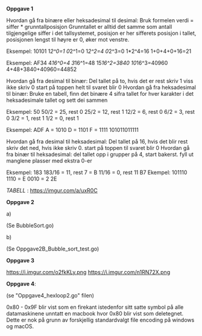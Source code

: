**Oppgave 1**

Hvordan gå fra binære eller heksadesimal til desimal:
Bruk formelen verdi = siffer * grunntallposisjon
Grunntallet er alltid det samme som antall tilgjengelige siffer i det tallsystemet,
posisjon er her sifferets posisjon i tallet, posisjonen lengst til høyre er 0, øker mot venstre. 

Eksempel:
10101
1*2^0=1
0*2^1=0
1*2^2=4
0*2^3=0
1*2^4=16
1+0+4+0+16=21

Eksempel:
AF34
4*16^0=4
3*16^1=48
15*16^2=3840
10*16^3=40960
4+48+3840+40960=44852
 
 
Hvordan gå fra desimal til binær:
Del tallet på to, hvis det er rest skriv 1 viss ikke skriv 0
start på toppen helt til svaret blir 0
Hvordan gå fra heksadesimal til binær:
Bruke en tabell, finn det binære 4 sifra tallet for hver karakter 
i det heksadesimale tallet og sett dei sammen 


Eksempel:
50
50/2 = 25, rest 0
25/2 = 12, rest 1
12/2 = 6, rest 0
6/2 = 3, rest 0
3/2 = 1, rest 1
1/2 = 0, rest 1



Eksempel:
ADF
A = 1010
D = 1101
F = 1111
101011011111
 
 
Hvordan gå fra desimal til heksadesimal:
Del tallet på 16, hvis det blir rest skriv det ned, hvis ikke skriv 0.
start på toppen til svaret blir 0
Hvordan gå fra binær til heksadesimal:
del tallet opp i grupper på 4, start bakerst.
fyll ut manglene plasser med ekstra 0-er
 

 
Eksempel:
183
183/16 = 11, rest 7 = B
11/16 = 0, rest 11
B7
Ekempel:
101110
1110 = E
0010 = 2
2E
 
*TABELL* : https://imgur.com/a/uxR0C




**Oppgave 2**

a)

(Se BubbleSort.go) 

b)

(Se Oppgave2B_Bubble_sort_test.go)



**Oppgave 3**

https://i.imgur.com/o2fkKLy.png
https://i.imgur.com/n1RN72X.png








**Oppgave 4**:

(se "Oppgave4_hexloop2.go" filen)

0x80 - 0x9F blir vist som en firekant istedenfor sitt satte symbol på alle datamaskinene unntatt en macbook hvor 0x80 blir vist som deletegnet. 
Dette er nok på grunn av forskjellig standardvalgt file encoding på windows og macOS.












